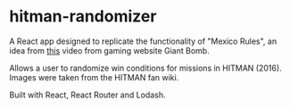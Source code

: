 # hitman-randomizer

A React app designed to replicate the functionality of "Mexico Rules", an idea from [this](https://www.youtube.com/watch?v=ZUkOPrbj0yA) video from gaming website Giant Bomb.

Allows a user to randomize win conditions for missions in HITMAN (2016). Images were taken from the HITMAN fan wiki.

Built with React, React Router and Lodash.
